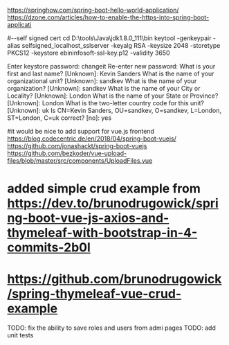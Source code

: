 https://springhow.com/spring-boot-hello-world-application/
https://dzone.com/articles/how-to-enable-the-https-into-spring-boot-applicati

#--self signed cert
cd D:\tools\Java\jdk1.8.0_111\bin
keytool -genkeypair -alias selfsigned_localhost_sslserver -keyalg RSA -keysize 2048 -storetype PKCS12 -keystore ebininfosoft-ssl-key.p12 -validity 3650

Enter keystore password: changeit
Re-enter new password:
What is your first and last name?
  [Unknown]:  Kevin Sanders
What is the name of your organizational unit?
  [Unknown]:  sandkev
What is the name of your organization?
  [Unknown]:  sandkev
What is the name of your City or Locality?
  [Unknown]:  London
What is the name of your State or Province?
  [Unknown]:  London
What is the two-letter country code for this unit?
  [Unknown]:  uk
Is CN=Kevin Sanders, OU=sandkev, O=sandkev, L=London, ST=London, C=uk correct?
  [no]:  yes
  
#it would be nice to add support for vue.js frontend
https://blog.codecentric.de/en/2018/04/spring-boot-vuejs/
https://github.com/jonashackt/spring-boot-vuejs  
https://github.com/bezkoder/vue-upload-files/blob/master/src/components/UploadFiles.vue


# added simple crud example from https://dev.to/brunodrugowick/spring-boot-vue-js-axios-and-thymeleaf-with-bootstrap-in-4-commits-2b0l
# https://github.com/brunodrugowick/spring-thymeleaf-vue-crud-example 

TODO: fix the ability to save roles and users from admi pages
TODO: add unit tests